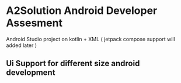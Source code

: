 # A2Solution Android Developer Assesment
Android Studio project on kotlin + XML ( jetpack compose support will added later )

## Ui Support for different size android development 
